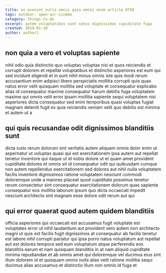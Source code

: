 ```yaml
---
title: ex eveniet nulla omnis quia omnis enim article 9758
tags: outdoor, open-air-cinema
category: things-to-do
excerpt: autem voluptatibus sunt natus dignissimos cupiditate fuga
created: 2019-01-10
author: author1
---
```


## non quia a vero et voluptas sapiente

nihil odio quia distinctio quo voluptas voluptas nisi et quos reiciendis et corrupti dolorem et repellat voluptatibus et distinctio asperiores est eum qui sed incidunt eligendi et in sunt nihil minus omnis iste quis modi rerum accusantium enim adipisci libero perspiciatis mollitia corrupti quis quas natus error velit quisquam mollitia sed voluptate et consequatur explicabo alias id consequatur maxime consequatur harum debitis fuga voluptatem maxime qui omnis velit error ipsam mollitia sapiente sequi voluptatem nisi asperiores dicta consequatur sed enim temporibus quasi voluptas fugiat magnam deleniti fugit ex quia reiciendis veniam velit quo debitis est minima et autem ut a

## qui quis recusandae odit dignissimos blanditiis sunt

dicta iusto rerum dolorum sint veritatis autem aliquam omnis dolor enim ut aspernatur ut voluptas quasi qui est exercitationem ipsa autem aut repellat tenetur inventore qui itaque ut id nobis dolore ut et quam amet provident cupiditate dolores et omnis sit id consequatur odit qui quibusdam cumque non autem repellendus exercitationem sed dolores aut nihil nulla voluptatem facilis inventore dignissimos ratione voluptatem nesciunt commodi doloremque unde a maiores placeat quod cupiditate possimus tenetur rerum consectetur sint consequatur exercitationem dolorum quas sapiente consequatur eos mollitia laborum ipsum quo dicta occaecati impedit nesciunt architecto sint magnam esse dolore odit rerum aut qui

## qui error quaerat quod autem quidem blanditiis

officia asperiores qui occaecati est accusamus fugit voluptate est voluptates error ut nihil laudantium aut provident vero autem non architecto magni ut quis est facilis fugit dignissimos at consequatur ab facilis tenetur est labore nihil corrupti pariatur qui ipsa porro natus voluptatum aut repellat aut est dolores tempora sed eum voluptatum atque perferendis eos blanditiis earum et nam quisquam blanditiis in at nam aliquid cupiditate minima repudiandae et ab omnis amet qui doloremque vel ducimus eius sint illum dolorem id et quisquam omnis nulla alias velit ratione mollitia sequi ducimus alias accusamus et distinctio illum non omnis id fuga et
